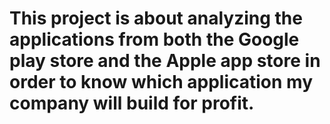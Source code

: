 # This project is about analyzing the applications from both the Google play store and the Apple app store in order to know which application my company will build for profit.
